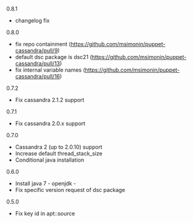 0.8.1

  * changelog fix

0.8.0

  * fix repo containment (https://github.com/msimonin/puppet-cassandra/pull/9)
  * default dsc package is dsc21 (https://github.com/msimonin/puppet-cassandra/pull/13)
  * fix internal variable names (https://github.com/msimonin/puppet-cassandra/pull/16)

0.7.2

  * Fix cassandra 2.1.2 support

0.7.1

  * Fix cassandra 2.0.x support

0.7.0
  * Cassandra 2 (up to 2.0.10) support
  * Increase default thread_stack_size
  * Conditional java installation

0.6.0

  * Install java 7 - openjdk -  
  * Fix specific version request of dsc package

0.5.0
  
  * Fix key id in apt::source


